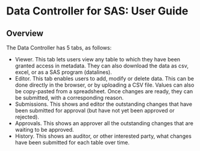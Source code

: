 # Data Controller for SAS: User Guide 

## Overview

The Data Controller has 5 tabs, as follows:

* Viewer.  This tab lets users view any table to which they have been granted access in metadata.  They can also download the data as csv, excel, or as a SAS program (datalines).
* Editor.  This tab enables users to add, modify or delete data. This can be done directly in the browser, or by uploading a CSV file. Values can also be copy-pasted from a spreadsheet. Once changes are ready, they can be submitted, with a corresponding reason.
* Submissions.  This shows and editor the outstanding changes that have been submitted for approval (but have not yet been approved or rejected).
* Approvals.  This shows an approver all the outstanding changes that are waiting to be approved.
* History.  This shows an auditor, or other interested party, what changes have been submitted for each table over time.
